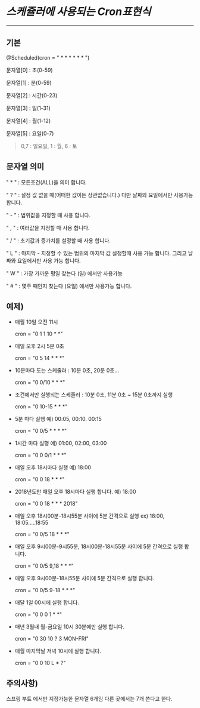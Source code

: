 # ***스케쥴러에 사용되는 Cron표현식***
- - -

## 기본

@Scheduled(cron = " * * * * * * ")

문자열[0] : 초(0-59)

문자열[1] : 분(0-59)

문자열[2] : 시간(0-23)

문자열[3] : 일(1-31)

문자열[4] : 월(1-12)

문자열[5] : 요일(0-7)
>0,7 : 일요일, 1 : 월, 6 : 토

## 문자열 의미

" * " :  모든조건(ALL)을 의미 합니다.

" ? " : 설정 값 없을 때(어떠한 값이든 상관없습니다.) 다만 날짜와 요일에서만 사용가능 합니다.

" - " : 범위값을 지정할 때 사용 합니다.

" , " : 여러값을 지정할 때 사용 합니다.

" / " :  초기값과 증가치를 설정할 때 사용 합니다.

" L " : 마지막 - 지정할 수 있는 범위의 마지막 값 설정할때 사용 가능 합니다. 그리고 날짜와 요일에서만 사용 가능 합니다.

" W " : 가장 가까운 평일 찾는다 (일) 에서만 사용가능

" # " :  몇주 째인지 찾는다 (요일) 에서만 사용가능 합니다.

## 예제)

- 매월 10일 오전 11시


    cron = "0  1  1  10  *  *"

- 매일 오후 2시 5분 0초


    cron = "0  5  14  *  *  *"

- 10분마다 도는 스케줄러 : 10분 0초, 20분 0초...


    cron = "0  0/10  *  *  *"

- 조건에서만 실행되는 스케줄러 : 10분 0초, 11분 0초 ~ 15분 0초까지 실행


    cron = "0  10-15  *  *  *"

- 5분 마다 실행 예) 00:05, 00:10. 00:15


    cron = "0 0/5 * * * *"

- 1시간 마다 실행 예) 01:00, 02:00, 03:00


    cron = "0 0 0/1 * * *"

- 매일 오후 18시마다 실행 예) 18:00


    cron = "0 0 18 * * *"

- 2018년도만 매일 오후 18시마다 실행 합니다. 예) 18:00


    cron = "0 0 18 * * * 2018"

- 매일 오후 18시00분-18시55분 사이에 5분 간격으로 실행 ex) 18:00, 18:05.....18:55


    cron = "0 0/5 18 * * *"

- 매일 오후 9시00분-9시55분, 18시00분-18시55분 사이에 5분 간격으로 실행 합니다.


    cron = "0 0/5 9,18 * * *"

- 매일 오후 9시00분-18시55분 사이에 5분 간격으로 실행 합니다.


    cron = "0 0/5 9-18 * * *"

- 매달 1일 00시에 실행 합니다. 


    cron = "0 0 0 1 * *"

- 매년 3월내 월-금요일 10시 30분에만 실행 합니다.


    cron = "0 30 10 ? 3 MON-FRI"

- 매월 마지막날 저녁 10시에 실행 합니다.


    cron = "0 0 10 L * ?"

## 주의사항)

스프링 부트 에서만 지정가능한 문자열 6개임 다른 곳에서는 7개 쓴다고 한다.